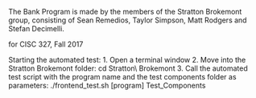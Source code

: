 The Bank Program is made by the members of the Stratton Brokemont group, consisting of Sean Remedios, Taylor Simpson, Matt Rodgers and Stefan Decimelli.

for CISC 327, Fall 2017			

Starting the automated test:
	1. Open a terminal window
	2. Move into the Stratton Brokemont folder:
		cd Stratton\ Brokemont
	3. Call the automated test script with the program name and the test components 	folder as parameters:
		./frontend_test.sh [program] Test_Components
